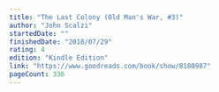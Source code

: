 ```yaml
---
title: "The Last Colony (Old Man's War, #3)"
author: "John Scalzi"
startedDate: ""
finishedDate: "2018/07/29"
rating: 4
edition: "Kindle Edition"
link: "https://www.goodreads.com/book/show/8180987"
pageCount: 336
---
```



